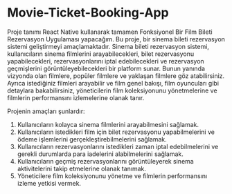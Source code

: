 # Movie-Ticket-Booking-App

Proje tanımı 
React Native kullanarak tamamen Fonksiyonel Bir Film Bileti Rezervasyon Uygulaması yapacağım.  Bu proje, bir sinema bileti rezervasyon sistemi geliştirmeyi amaçlamaktadır. Sinema bileti rezervasyon sistemi, kullanıcıların sinema filmlerini arayabilecekleri, bilet rezervasyonu yapabilecekleri, rezervasyonlarını iptal edebilecekleri ve rezervasyon geçmişlerini görüntüleyebilecekleri bir platform sunar. Bunun yanında vizyonda olan filmlere, popüler filmlere ve yaklaşan filmlere göz atabilirsiniz. Ayrıca istediğiniz filmleri arayabilir ve film genel bakışı, film oyuncuları gibi detaylara bakabilirsiniz, yöneticilerin film koleksiyonunu yönetmelerine ve filmlerin performansını izlemelerine olanak tanır.

Projenin amaçları şunlardır:
1.	Kullanıcıların kolayca sinema filmlerini arayabilmesini sağlamak.
2.	Kullanıcıların istedikleri film için bilet rezervasyonu yapabilmelerini ve ödeme işlemlerini gerçekleştirebilmelerini sağlamak.
3.	Kullanıcıların rezervasyonlarını istedikleri zaman iptal edebilmelerini ve gerekli durumlarda para iadelerini alabilmelerini sağlamak.
4.	Kullanıcıların geçmiş rezervasyonlarını görüntüleyerek sinema aktivitelerini takip etmelerine olanak tanımak.
5.	Yöneticilere film koleksiyonunu yönetme ve filmlerin performansını izleme yetkisi vermek.
